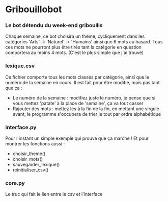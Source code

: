 # Gribouillobot
<h3>Le bot détendu du week-end griboullis</h3>

<p>Chaque semaine, ce bot choisira un thème, cycliquement dans les catégories 'Arts' -> 'Naturel' -> 'Humains' ainsi que 6 mots au hasard. Tous ces mots ne pourront plus être tirés tant la catégorie en question comportera au moins 4 mots. (C'est le plus simple que j'ai trouvé)</p>

<h3>lexique.csv</h3>

<p>Ce fichier comporte tous les mots classés par catégorie, ainsi que le numéro de la semaine en cours. Il est fait pour être modifié, mais pas tant que ça :</p>

<ul><li>Le numéro de la semaine : modifiez juste le numéro, je pense que si vous mettez 'patate' à la place de 'semaine', ça va tout casser</li><li>Rajouter des mots : mettez les à la fin de la fin, en mettant une virgule avant, le programme s'occupera de trier le tout par ordre alphabétique</li></ul>

<h3>interface.py</h3>

<p>Pour l'instant un simple exemple qui prouve que ça marche ! Et pour montrer les fonctions aussi :</p>
<ul><li>choisir_theme()</li><li>choisir_mots()</li><li>sauvegarder_lexique()</li><li>reinitialiser_csv()</li></ul>

<h3>core.py</h3>

Le truc qui fait le lien entre le csv et l'interface